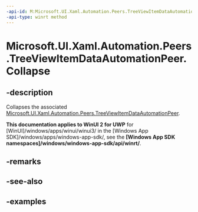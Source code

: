 ```yaml
---
-api-id: M:Microsoft.UI.Xaml.Automation.Peers.TreeViewItemDataAutomationPeer.Collapse
-api-type: winrt method
---
```


# Microsoft.UI.Xaml.Automation.Peers.TreeViewItemDataAutomationPeer.Collapse

<!--
public void Collapse ();
-->

## -description

Collapses the associated [Microsoft.UI.Xaml.Automation.Peers.TreeViewItemDataAutomationPeer](treeviewitemdataautomationpeer.md).

**This documentation applies to WinUI 2 for UWP** for [WinUI]/windows/apps/winui/winui3/ in the [Windows App SDK]/windows/apps/windows-app-sdk/, see the **[Windows App SDK namespaces]/windows/windows-app-sdk/api/winrt/**.

## -remarks

## -see-also

## -examples
